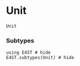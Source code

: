 Unit
====

```@docs
Unit
```
### Subtypes

```@example
using E4ST # hide
E4ST.subtypes(Unit) # hide
```